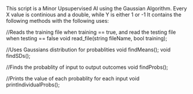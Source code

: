 This script is a Minor Upsupervised AI using the Gaussian Algorithm.
Every X value is continious and a double, while Y is either 1 or -1
It contains the following methods with the following uses:

//Reads the training file when training == true, and read the testing file when testing == false
void read_file(string fileName, bool training);

//Uses Gaussians distribution for probablities
void findMeans();
void findSDs();

//Finds the probablity of input to output outcomes
void findProbs();

//Prints the value of each probablity for each input
void printIndividualProbs();
